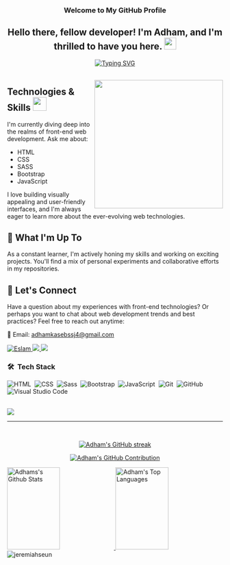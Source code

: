 <h3 align="center">
  Welcome to My GitHub Profile
</h3>

<div class="welcome_message">
  <h2 align="center">Hello there, fellow developer! I'm Adham, and I'm thrilled to have you here. <img src="https://media.giphy.com/media/hvRJCLFzcasrR4ia7z/giphy.gif" width="28"></h2> 
</div>

<!-- typing-svg Component -->
<div align="center">
<a href="https://git.io/typing-svg"><img src="https://readme-typing-svg.demolab.com?font=Bai+Jamjuree&weight=600&duration=3000&pause=1500&color=ED9410&center=true&random=false&width=630&lines=Adham%2C+Front-End+Developer;Committed+to+Staying+on+the+Cutting+Edge+of+Web+Technologies.;Transforming+ideas+into+immersive+online+experiences+is+my+forte.;fellow+developer+I'm+thrilled+to+have+you+here.+" alt="Typing SVG" /></a>
</div> 

<br/>

<p>
<img align="right" width="300" src="https://photos.app.goo.gl/JxakjtzJLEDk6wkH7"/>
</p>

## Technologies & Skills <img src = "https://media2.giphy.com/media/QssGEmpkyEOhBCb7e1/giphy.gif?cid=ecf05e47a0n3gi1bfqntqmob8g9aid1oyj2wr3ds3mg700bl&rid=giphy.gif" width = 32px>

I'm currently diving deep into the realms of front-end web development. Ask me about:

- HTML
- CSS
- SASS
- Bootstrap
- JavaScript

I love building visually appealing and user-friendly interfaces, and I'm always eager to learn more about the ever-evolving web technologies.

## 🚀 What I'm Up To

As a constant learner, I'm actively honing my skills and working on exciting projects. You'll find a mix of personal experiments and collaborative efforts in my repositories.

## 💬 Let's Connect

Have a question about my experiences with front-end technologies? Or perhaps you want to chat about web development trends and best practices? Feel free to reach out anytime:

📧 Email: adhamkasebssj4@gmail.com

<p>
<a href="https://www.facebook.com/adham.kaseb.54/" target="_blank">
<img src="https://img.shields.io/badge/Facebook-0077B5?&style=for-the-badge&logo=facebook&logoColor=white" alt="Eslam"  />
</a> 
<a href="https://t.me/AdhamTelegramXLR8" target="_blank">
<img src="https://img.shields.io/badge/-Telegram-0077B5?style=for-the-badge&logo=Telegram&logoColor=white"/>
</a> 
<a href="https://discord.com/users/875143252636995604" target="_blank">
<img src="https://img.shields.io/badge/-Telegram-0077B5?style=for-the-badge&logo=Telegram&logoColor=white"/>
</a> 
</p>

### 🛠 &nbsp;Tech Stack
![HTML](https://img.shields.io/badge/-HTML-05122A?style=flat&logo=HTML5)&nbsp;
![CSS](https://img.shields.io/badge/-CSS-05122A?style=flat&logo=CSS3&logoColor=1572B6)&nbsp;
![Sass](https://img.shields.io/badge/-Sass-05122A?style=flat&logo=sass)&nbsp;
![Bootstrap](https://img.shields.io/badge/-Bootstrap-05122A?style=flat&logo=bootstrap&logoColor=563D7C)&nbsp;
![JavaScript](https://img.shields.io/badge/-JavaScript-05122A?style=flat&logo=javascript)&nbsp;
![Git](https://img.shields.io/badge/-Git-05122A?style=flat&logo=git)&nbsp;
![GitHub](https://img.shields.io/badge/-GitHub-05122A?style=flat&logo=github)&nbsp;
![Visual Studio Code](https://img.shields.io/badge/-Visual%20Studio%20Code-05122A?style=flat&logo=visual-studio-code&logoColor=007ACC)&nbsp;

<br>
<a href="https://komarev.com/ghpvc/?username=Adham-Kaseb&style=for-the-badge">
<img src="https://komarev.com/ghpvc/?username=Adham-Kaseb&style=for-the-badge">
</a>

<br/>
<hr/>
<br/>


<div align="center">
<p>
<a href="https://github.com/Adham-Kaseb">
<img src="https://github-readme-streak-stats.herokuapp.com/?user=Adham-Kaseb&theme=radical&border=7F3FBF&background=0D1117" alt="Adham's GitHub streak"/>
</a>
</p>

<p>
<a href="https://github.com/Adham-Kaseb">
<img src="https://github-profile-summary-cards.vercel.app/api/cards/profile-details?username=Adham-Kaseb&theme=radical" alt="Adham's GitHub Contribution"/>
</a>
</p>
</div>

<a> 
<a 
href="https://github.com/Adham-Kaseb"> <img 
alt="Adhams's Github Stats" 
src="https://denvercoder1-github-readme-stats.vercel.app/api?username=Adham-Kaseb&show_icons=true&count_private=true&theme=react&border_color=7F3FBF&bg_color=0D1117&title_color=F85D7F&icon_color=F8D866" 
height="192px" 
width="49.5%"/>
</a>
<a href="https://github.com/Eslam405">
<img alt="Adham's Top Languages" src="https://denvercoder1-github-readme-stats.vercel.app/api/top-langs/?username=Adham-Kaseb&langs_count=8&layout=compact&theme=react&border_color=7F3FBF&bg_color=0D1117&title_color=F85D7F&icon_color=F8D866" height="192px" width="49.5%"/> 
</a>
<span>
<!-- Trofies Section  -->
<img align="center" src="https://github-profile-trophy.vercel.app/?username=Adham-Kaseb&theme=onedark&column=3&margin-w=15&margin-h=15" alt="jeremiahseun"/>
</span>
<br/>
</a>
